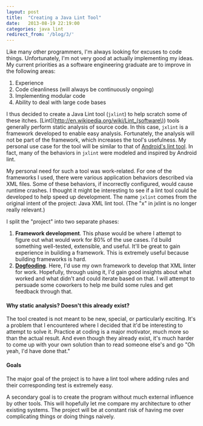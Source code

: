 ```yaml
---
layout: post
title:  "Creating a Java Lint Tool"
date:   2013-08-19 22:19:00
categories: java lint
redirect_from: '/blog/3/'
---
```


Like many other programmers, I'm always looking for excuses to code
things. Unfortunately, I'm not very good at actually implementing my ideas. My
current priorities as a software engineering graduate are to improve in the
following areas:

  1. Experience
  2. Code cleanliness (will always be continuously ongoing)
  3. Implementing modular code
  4. Ability to deal with large code bases

I thus decided to create a Java Lint tool (`jxlint`) to help scratch some of
these itches. [Lint](http://en.wikipedia.org/wiki/Lint_(software\)) tools
generally perform static analysis of source code. In this case, `jxlint` is a
framework developed to enable easy analysis. Fortunately, the analysis will
not be part of the framework, which increases the tool's usefulness. My
personal use case for the tool will be similar to that of [Android's lint tool](http://developer.android.com/tools/help/lint.html).
In fact, many of the behaviors in `jxlint` were modeled and inspired by
Android lint.

My personal need for such a tool was work-related. For one of the frameworks I
used, there were various application behaviors described via XML files. Some
of these behaviors, if incorrectly configured, would cause runtime crashes. I
thought it might be interesting to see if a lint tool could be developed to
help speed up development. The name `jxlint` comes from the original intent of
the project: Java XML lint tool. (The "x" in jxlint is no longer really
relevant.)

I split the "project" into two separate phases:

1. **Framework development**. This phase would be where I attempt to figure
   out what would work for 80% of the use cases. I'd build something
   well-tested, extensible, and useful. It'll be great to gain experience in
   building a framework. This is extremely useful because building frameworks
   is hard.
2. **[Dogfooding](http://en.wikipedia.org/wiki/Eating_your_own_dog_food)**.
   Here, I'd use my own framework to develop that XML linter for work.
   Hopefully, through using it, I'd gain good insights about what worked and
   what didn't and could iterate based on that. I will attempt to persuade
   some coworkers to help me build some rules and get feedback through that.

#### Why static analysis? Doesn't this already exist?

The tool created is not meant to be new, special, or particularly exciting.
It's a problem that I encountered where I decided that it'd be interesting to
attempt to solve it. Practice at coding is a major motivator, much more so
than the actual result. And even though they already exist, it's much harder
to come up with your own solution than to read someone else's and go "Oh yeah,
I'd have done that."

#### Goals

The major goal of the project is to have a lint tool where adding rules and
their corresponding test is extremely easy.

A secondary goal is to create the program without much external influence by
other tools. This will hopefully let me compare my architecture to other
existing systems. The project will be at constant risk of having me over
complicating things or doing things naively.
